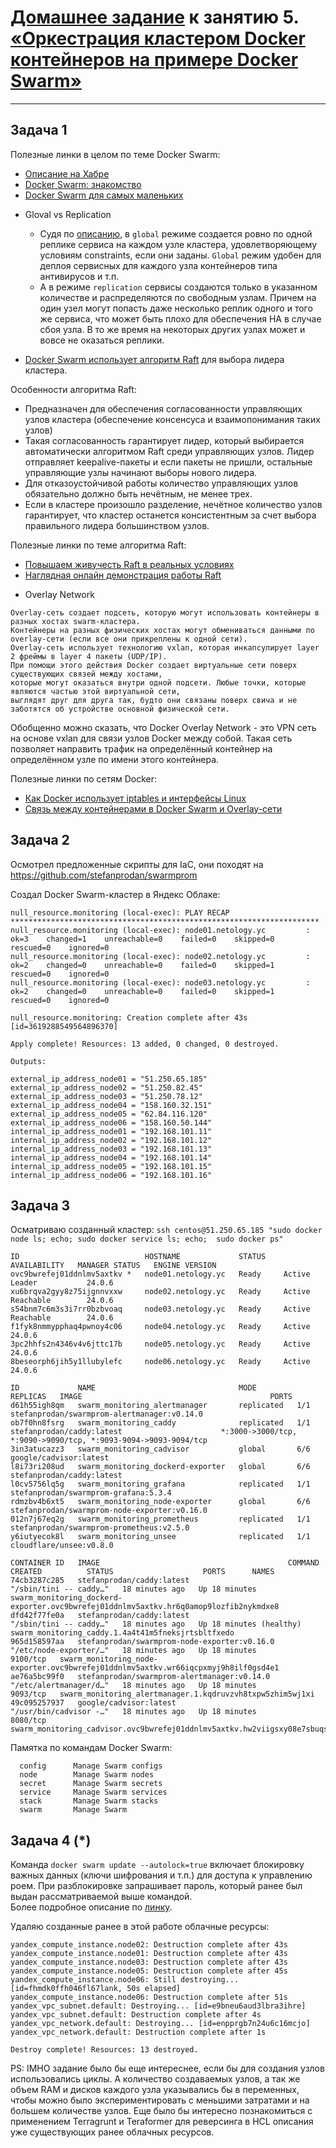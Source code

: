 # [Домашнее задание](https://github.com/a-prokopyev-resume/virt-homeworks/tree/virt-11/05-virt-05-docker-swarm) к занятию 5. [«Оркестрация кластером Docker контейнеров на примере Docker Swarm»](https://netology.ru/profile/program/virtd-27/lessons/274659/lesson_items/1471815)---## Задача 1Полезные линки в целом по теме Docker Swarm:* [Описание на Хабре](https://habr.com/ru/companies/redmadrobot/articles/318866/)* [Docker Swarm: знакомство](https://rebrainme.com/blog/docker/docker-swarm-znakomstvo/)* [Docker Swarm для самых маленьких](https://habr.com/ru/articles/659813/)- Gloval vs Replication  - Судя по [описанию](https://stackoverflow.com/questions/60904020/docker-swarm-difference-between-replicated-and-global-services),в `global` режиме создается ровно по одной реплике сервиса на каждом узле кластера, удовлетворяющему условиям constraints, если они заданы.`Global` режим удобен для деплоя сервисных для каждого узла контейнеров типа антивирусов и т.п.  - А в режиме `replication` сервисы создаются только в указанном количестве и распределяются по свободным узлам. Причем на один узел могут попасть даже несколько реплик одного и того же сервиса, что может быть плохо для обеспечения HA в случае сбоя узла.В то же время на некоторых других узлах может и вовсе не оказаться реплики. - [Docker Swarm использует алгоритм Raft](https://raft.github.io/) для  выбора лидера кластера.Особенности алгоритма Raft:  - Предназначен для обеспечения согласованности управляющих узлов кластера (обеспечение консенсуса и взаимопонимания таких узлов)  - Такая согласованность гарантирует лидер, который выбирается автоматически алгоритмом Raft среди управляющих узлов. Лидер отправляет keepalive-пакеты и если пакеты не пришли, остальные управляющие узлы начинают выборы нового лидера.  - Для отказоустойчивой работы количество управляющих узлов обязательно должно быть нечётным, не менее трех.  - Если в кластере произошло разделение, нечётное количество узлов гарантирует, что кластер останется консистентным за счет выбора правильного лидера большинством узлов. Полезные линки по теме алгоритма Raft:* [Повышаем живучесть Raft в реальных условиях](https://habr.com/ru/companies/vk/articles/713634/)* [Наглядная онлайн демонстрация работы Raft](http://thesecretlivesofdata.com/raft/)- Overlay Network```Overlay-сеть создает подсеть, которую могут использовать контейнеры в разных хостах swarm-кластера. Контейнеры на разных физических хостах могут обмениваться данными по overlay-сети (если все они прикреплены к одной сети).Overlay-сеть использует технологию vxlan, которая инкапсулирует layer 2 фреймы в layer 4 пакеты (UDP/IP). При помощи этого действия Docker создает виртуальные сети поверх существующих связей между хостами, которые могут оказаться внутри одной подсети. Любые точки, которые являются частью этой виртуальной сети, выглядят друг для друга так, будто они связаны поверх свича и не заботятся об устройстве основной физической сети.```Обобщенно можно сказать, что Docker Overlay Network - это VPN сеть на основе vxlan для связи узлов Docker между собой.Такая сеть позволяет направить трафик на определённый контейнер на определённом узле по имени этого контейнера.Полезные линки по сетям Docker:* [Как Docker использует iptables и интерфейсы Linux](https://habr.com/ru/articles/333874/)* [Связь между контейнерами в Docker Swarm и Overlay-сети](https://habr.com/ru/articles/334004/)## Задача 2Осмотрел предложенные скрипты для IaC, они походят на https://github.com/stefanprodan/swarmprom Создал Docker Swarm-кластер в Яндекс Облаке:```null_resource.monitoring (local-exec): PLAY RECAP *********************************************************************null_resource.monitoring (local-exec): node01.netology.yc         : ok=3    changed=1    unreachable=0    failed=0    skipped=0    rescued=0    ignored=0null_resource.monitoring (local-exec): node02.netology.yc         : ok=2    changed=0    unreachable=0    failed=0    skipped=1    rescued=0    ignored=0null_resource.monitoring (local-exec): node03.netology.yc         : ok=2    changed=0    unreachable=0    failed=0    skipped=1    rescued=0    ignored=0null_resource.monitoring: Creation complete after 43s [id=3619288549564896370]Apply complete! Resources: 13 added, 0 changed, 0 destroyed.Outputs:external_ip_address_node01 = "51.250.65.185"external_ip_address_node02 = "51.250.82.45"external_ip_address_node03 = "51.250.78.12"external_ip_address_node04 = "158.160.32.151"external_ip_address_node05 = "62.84.116.120"external_ip_address_node06 = "158.160.50.144"internal_ip_address_node01 = "192.168.101.11"internal_ip_address_node02 = "192.168.101.12"internal_ip_address_node03 = "192.168.101.13"internal_ip_address_node04 = "192.168.101.14"internal_ip_address_node05 = "192.168.101.15"internal_ip_address_node06 = "192.168.101.16"```## Задача 3Осматриваю созданный кластер: `ssh centos@51.250.65.185 "sudo docker node ls; echo; sudo docker service ls; echo;  sudo docker ps"````ID                            HOSTNAME             STATUS    AVAILABILITY   MANAGER STATUS   ENGINE VERSIONovc9bwrefej01ddnlmv5axtkv *   node01.netology.yc   Ready     Active         Leader           24.0.6xu6brqva2gyy8z75ijgnnvxxw     node02.netology.yc   Ready     Active         Reachable        24.0.6s54bnm7c6m3s3i7rr0bzbvoaq     node03.netology.yc   Ready     Active         Reachable        24.0.6f1fyk8nmmypphaq4pwnoy4c06     node04.netology.yc   Ready     Active                          24.0.63pc2hhfs2n4346v4v6jttc17b     node05.netology.yc   Ready     Active                          24.0.68beseorph6jih5y1llubylefc     node06.netology.yc   Ready     Active                          24.0.6ID             NAME                                MODE         REPLICAS   IMAGE                                          PORTSd61h55igh8qm   swarm_monitoring_alertmanager       replicated   1/1        stefanprodan/swarmprom-alertmanager:v0.14.0    ob7f0hn8fsrg   swarm_monitoring_caddy              replicated   1/1        stefanprodan/caddy:latest                      *:3000->3000/tcp, *:9090->9090/tcp, *:9093-9094->9093-9094/tcp3in3atucazz3   swarm_monitoring_cadvisor           global       6/6        google/cadvisor:latest                         l8i73ri208ud   swarm_monitoring_dockerd-exporter   global       6/6        stefanprodan/caddy:latest                      l0cv5756lq5g   swarm_monitoring_grafana            replicated   1/1        stefanprodan/swarmprom-grafana:5.3.4           rdmzbv4b6xt5   swarm_monitoring_node-exporter      global       6/6        stefanprodan/swarmprom-node-exporter:v0.16.0   012n7j67eq2g   swarm_monitoring_prometheus         replicated   1/1        stefanprodan/swarmprom-prometheus:v2.5.0       y6iutyecok8l   swarm_monitoring_unsee              replicated   1/1        cloudflare/unsee:v0.8.0     CONTAINER ID   IMAGE                                          COMMAND                  CREATED          STATUS                    PORTS      NAMES74cb3287c285   stefanprodan/caddy:latest                      "/sbin/tini -- caddy…"   18 minutes ago   Up 18 minutes                        swarm_monitoring_dockerd-exporter.ovc9bwrefej01ddnlmv5axtkv.hr6q0amop9lozfib2nykmdxe8dfd42f77fe0a   stefanprodan/caddy:latest                      "/sbin/tini -- caddy…"   18 minutes ago   Up 18 minutes (healthy)              swarm_monitoring_caddy.1.4a4t41m5fneksjrtsbltfxedo965d158597aa   stefanprodan/swarmprom-node-exporter:v0.16.0   "/etc/node-exporter/…"   18 minutes ago   Up 18 minutes             9100/tcp   swarm_monitoring_node-exporter.ovc9bwrefej01ddnlmv5axtkv.wr66iqcpxmyj9h8ilf0gsd4e1ae76a5bc99f0   stefanprodan/swarmprom-alertmanager:v0.14.0    "/etc/alertmanager/d…"   18 minutes ago   Up 18 minutes             9093/tcp   swarm_monitoring_alertmanager.1.kqdruvzvh8txpw5zhim5wj1xi49c095257937   google/cadvisor:latest                         "/usr/bin/cadvisor -…"   18 minutes ago   Up 18 minutes             8080/tcp   swarm_monitoring_cadvisor.ovc9bwrefej01ddnlmv5axtkv.hw2viigsxy08e7sbuqsfnk47k```Памятка по командам Docker Swarm:```  config      Manage Swarm configs  node        Manage Swarm nodes  secret      Manage Swarm secrets  service     Manage Swarm services  stack       Manage Swarm stacks  swarm       Manage Swarm```## Задача 4 (*)Команда `docker swarm update --autolock=true` включает блокировку важных данных (ключи шифрования и т.п.) для доступа к управлению роем. При разблокировке запрашивает пароль, который ранее был выдан рассматриваемой выше командой.   Более подробное описание по [линку](https://runebook.dev/ru/docs/docker/engine/swarm/swarm_manager_locking/index).Удаляю созданные ранее в этой работе облачные ресурсы:```yandex_compute_instance.node02: Destruction complete after 43syandex_compute_instance.node01: Destruction complete after 43syandex_compute_instance.node03: Destruction complete after 43syandex_compute_instance.node05: Destruction complete after 45syandex_compute_instance.node06: Still destroying... [id=fhmdk0ffh046fl67lank, 50s elapsed]yandex_compute_instance.node06: Destruction complete after 51syandex_vpc_subnet.default: Destroying... [id=e9bneu6aud3lbra3ihre]yandex_vpc_subnet.default: Destruction complete after 4syandex_vpc_network.default: Destroying... [id=enpprgb7n24u6c16mcjo]yandex_vpc_network.default: Destruction complete after 1sDestroy complete! Resources: 13 destroyed.```PS: IMHO задание было бы еще интереснее, если бы для создания узлов использовались циклы. А количество создаваемых узлов, а так же объем RAM и дисков каждого узла указывались бы в переменных, чтобы можно было экспериментировать с меньшими затратами и на большем количестве узлов. Еще было бы интересно познакомиться с применением Terragrunt и Teraformer для реверсинга в HCL описания уже существующих ранее облачных ресурсов.  